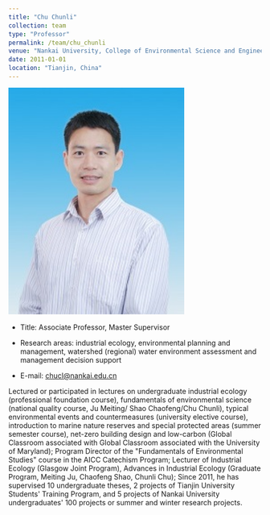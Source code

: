 ```yaml
---
title: "Chu Chunli"
collection: team
type: "Professor"
permalink: /team/chu_chunli
venue: "Nankai University, College of Environmental Science and Engineering"
date: 2011-01-01
location: "Tianjin, China"
---
```


<img src="../images/avatar/chu_chunli.jpg" width="350" height="450" alt="Built environment stocks">

* Title: Associate Professor, Master Supervisor
* Research areas: industrial ecology, environmental planning and management, watershed (regional) water environment assessment and management decision support

* E-mail: chucl@nankai.edu.cn

Lectured or participated in lectures on undergraduate industrial ecology (professional foundation course), fundamentals of environmental science (national quality course, Ju Meiting/ Shao Chaofeng/Chu Chunli), typical environmental events and countermeasures (university elective course), introduction to marine nature reserves and special protected areas (summer semester course), net-zero building design and low-carbon (Global Classroom associated with Global Classroom associated with the University of Maryland);
Program Director of the "Fundamentals of Environmental Studies" course in the AICC Catechism Program;
Lecturer of Industrial Ecology (Glasgow Joint Program), Advances in Industrial Ecology (Graduate Program, Meiting Ju, Chaofeng Shao, Chunli Chu);
Since 2011, he has supervised 10 undergraduate theses, 2 projects of Tianjin University Students' Training Program, and 5 projects of Nankai University undergraduates' 100 projects or summer and winter research projects.
